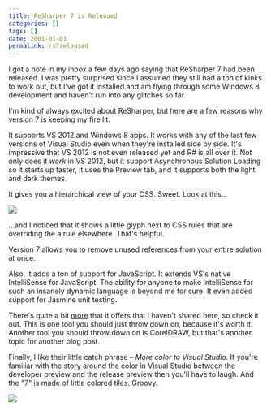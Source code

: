 ```yaml
---
title: ReSharper 7 is Released
categories: []
tags: []
date: 2001-01-01
permalink: rs7released
---
```


I got a note in my inbox a few days ago saying that ReSharper 7 had been released. I was pretty surprised since I assumed they still had a ton of kinks to work out, but I've got it installed and am flying through some Windows 8 development and haven't run into any glitches so far.
<!-- more -->

I'm kind of always excited about ReSharper, but here are a few reasons why version 7 is keeping my fire lit.

It supports VS 2012 and Windows 8 apps. It works with any of the last few versions of Visual Studio even when they're installed side by side. It's impressive that VS 2012 is not even released yet and R# is all over it. Not only does it _work_ in VS 2012, but it support Asynchronous Solution Loading so it starts up faster, it uses the Preview tab, and it supports both the light and dark themes.

It gives you a hierarchical view of your CSS. Sweet. Look at this...

![](/files/rs7released_01.png)

...and I noticed that it shows a little glyph next to CSS rules that are overriding the a rule elsewhere. That's helpful.

Version 7 allows you to remove unused references from your entire solution at once.

Also, it adds a ton of support for JavaScript. It extends VS's native IntelliSense for JavaScript. The ability for anyone to make IntelliSense for such an insanely dynamic language is beyond me for sure. It even added support for Jasmine unit testing.

There's quite a bit [more](http://www.jetbrains.com/resharper/whatsnew/index.html) that it offers that I haven't shared here, so check it out. This is one tool you should just throw down on, because it's worth it. Another tool you should throw down on is CorelDRAW, but that's another topic for another blog post.

Finally, I like their little catch phrase &ndash; _More color to Visual Studio_. If you're familiar with the story around the color in Visual Studio between the developer preview and the release preview then you'll have to laugh. And the "7" is made of little colored tiles. Groovy.

![](/files/rs7released_02.png)